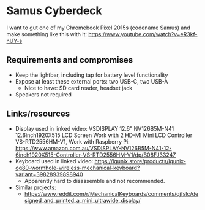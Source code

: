 # Samus Cyberdeck

I want to gut one of my Chromebook Pixel 2015s (codename Samus) and make something like this with it: https://www.youtube.com/watch?v=eR3kf-nUY-s

## Requirements and compromises
- Keep the lightbar, including tap for battery level functionality
- Expose at least these external ports: two USB-C, two USB-A
    - Nice to have: SD card reader, headset jack
- Speakers not required

## Links/resources
- Display used in linked video: VSDISPLAY 12.6" NV126B5M-N41 12.6inch1920X515 LCD Screen Work with 2 HD-MI Mini LCD Controller VS-RTD2556HM-V1, Work with Raspberry Pi: https://www.amazon.com.au/VSDISPLAY-NV126B5M-N41-12-6inch1920X515-Controller-VS-RTD2556HM-V1/dp/B08FJ33247
- Keyboard used in linked video: https://iqunix.store/products/iqunix-og80-wormhole-wireless-mechanical-keyboard?variant=39828939898940
    - Apparently hard to disassemble and not recommended.
- Similar projects:
    - https://www.reddit.com/r/MechanicalKeyboards/comments/qjfslc/designed_and_printed_a_mini_ultrawide_display/
